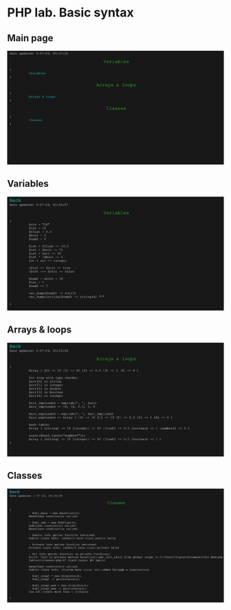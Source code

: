 # PHP lab. Basic syntax

## Main page
![Main](/img/main.png)
## Variables
![Variables](/img/variables.png)
## Arrays & loops
![Arrays & loops](/img/arrays_loops.png)
## Classes
![Classes](/img/classes.png)